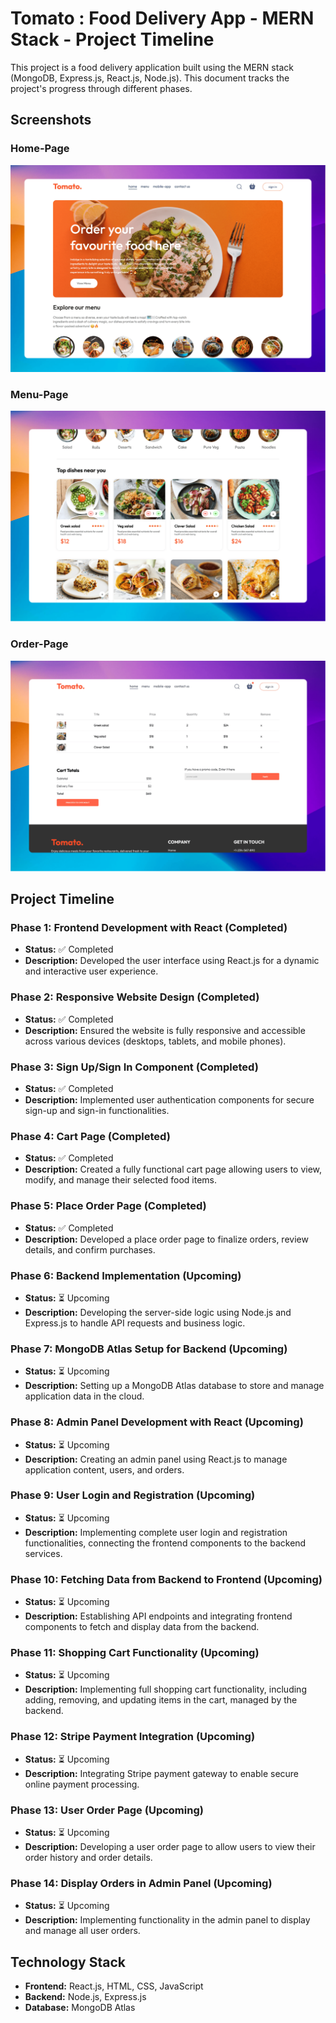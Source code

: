 # Tomato : Food Delivery App - MERN Stack - Project Timeline

This project is a food delivery application built using the MERN stack (MongoDB, Express.js, React.js, Node.js). This document tracks the project's progress through different phases.

## Screenshots
### Home-Page
![Home Page Screenshot](./frontend/imgs/screenshot.png)
### Menu-Page
![Menu Page Screenshot](./frontend/imgs/screenshot-2.png)
### Order-Page
![Order Page Screenshot](./frontend/imgs/screenshot-3.png)

## Project Timeline

### Phase 1: Frontend Development with React (Completed)
*   **Status:** ✅ Completed
*   **Description:** Developed the user interface using React.js for a dynamic and interactive user experience.

### Phase 2: Responsive Website Design (Completed)
*   **Status:** ✅ Completed
*   **Description:** Ensured the website is fully responsive and accessible across various devices (desktops, tablets, and mobile phones).

### Phase 3: Sign Up/Sign In Component (Completed)
*   **Status:** ✅ Completed
*   **Description:** Implemented user authentication components for secure sign-up and sign-in functionalities.

### Phase 4: Cart Page (Completed)
*   **Status:** ✅ Completed
*   **Description:** Created a fully functional cart page allowing users to view, modify, and manage their selected food items.

### Phase 5: Place Order Page (Completed)
*   **Status:** ✅ Completed
*   **Description:** Developed a place order page to finalize orders, review details, and confirm purchases.

### Phase 6: Backend Implementation (Upcoming)
*   **Status:** ⏳ Upcoming
*   **Description:** Developing the server-side logic using Node.js and Express.js to handle API requests and business logic.

### Phase 7: MongoDB Atlas Setup for Backend (Upcoming)
*   **Status:** ⏳ Upcoming
*   **Description:** Setting up a MongoDB Atlas database to store and manage application data in the cloud.

### Phase 8: Admin Panel Development with React (Upcoming)
*   **Status:** ⏳ Upcoming
*   **Description:** Creating an admin panel using React.js to manage application content, users, and orders.

### Phase 9: User Login and Registration (Upcoming)
*   **Status:** ⏳ Upcoming
*   **Description:** Implementing complete user login and registration functionalities, connecting the frontend components to the backend services.

### Phase 10: Fetching Data from Backend to Frontend (Upcoming)
*   **Status:** ⏳ Upcoming
*   **Description:** Establishing API endpoints and integrating frontend components to fetch and display data from the backend.

### Phase 11: Shopping Cart Functionality (Upcoming)
*   **Status:** ⏳ Upcoming
*   **Description:** Implementing full shopping cart functionality, including adding, removing, and updating items in the cart, managed by the backend.

### Phase 12: Stripe Payment Integration (Upcoming)
*   **Status:** ⏳ Upcoming
*   **Description:** Integrating Stripe payment gateway to enable secure online payment processing.

### Phase 13: User Order Page (Upcoming)
*   **Status:** ⏳ Upcoming
*   **Description:** Developing a user order page to allow users to view their order history and order details.

### Phase 14: Display Orders in Admin Panel (Upcoming)
*   **Status:** ⏳ Upcoming
*   **Description:** Implementing functionality in the admin panel to display and manage all user orders.


## Technology Stack

*   **Frontend:** React.js, HTML, CSS, JavaScript
*   **Backend:** Node.js, Express.js
*   **Database:** MongoDB Atlas
